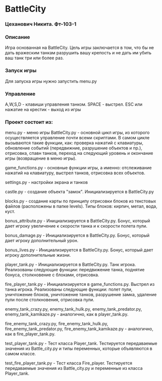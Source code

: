 # BattleCity

### Цеханович Никита. Фт-103-1

### Описание 

Игра основанная на BattleCity. Цель игры заключается в том, 
что бы не дать вражеским танкам разрушить вашу крепость 
и не дать им убить ваш танк три или более раз. 

### Запуск игры

Для запуска игры нужно запустить menu.py

### Управление 
A,W,S,D - клавиши управления танком. SPACE - выстрел. 
ESC или нажатие на крестик - выход из игры

### Проект состоит из:

menu.py - меню игры
BattleCity.py - основной цикл игры, из которого осуществляется
управление почти всеми скриптами. В самом цикле вызываются
такие функции, как: проверка нажатий с клавиатуры, 
обновление событий (передвижние, разрушение объектов и пр.),
отрисовка, спавн танков, переход на следующий уровень и
окончание игры (возвращение в меню игры).

game_functions.py - основные функции игры, а именно: отслеживание 
нажатий на клавиатуру, выстрел танков, отрисовка всех объектов.

settings.py - настройки экрана и танков 

castle.py - создание объекта "замок". Инициализируется в 
BattleCity.py

blocks.py - создание карты по принципу отрисовки блоков из
текстовых файлов (расположены в папке levels). Типы блоков:
кирпич, метал, вода, куст.

bonus_attribute.py - Инициализируется в BattleCity.py.
Бонус, который дает игроку увеличение к скорости танка и
к скорости полета пули.

bonus_damage.py - Инициализируется в BattleCity.py.
Бонус, который дает игроку дополнительный урон.

bonus_lives.py - Инициализируется в BattleCity.py.
Бонус, который дает игроку дополнительные жизни.

player_tank.py - Инициализируется в BattleCity.py.
Танк игрока. Реализованы следующие функции: 
передвижение танка, поднятие бонуса, столкновение 
с блоками, отрисовка.

fire_player_tank.py - Инициализируется в game_functions.py.
Выстрел из танка игрока. Реализованы следующие функции: 
полет пули, уничтожение блоков, уничтожение танков, 
разрушение замка, удаление пули после столкновения, 
отрисовка пули. 

enemy_tank_crazy.py, enemy_tank_hulk.py,
enemy_tank_predator.py, enemy_tank_kamikaze.py - 
аналогично, как в player_tank.py.

fire_enemy_tank_crazy.py, fire_enemy_tank_hulk.py,
fire_enemy_tank_predator.py, fire_enemy_tank_kamikaze.py - 
аналогично, как в fire_player_tank.py.

test_player_tank.py - Тест класса Player_tank. Тестируется
передаваемые значения из Battle_city.py и типы переменных, 
которые объявляются в самом классе. 

test_fire_player_tank.py - Тест класса Fire_player. Тестируется
передаваемые значения из Battle_city.py и переменные из 
класса Player_tank. 